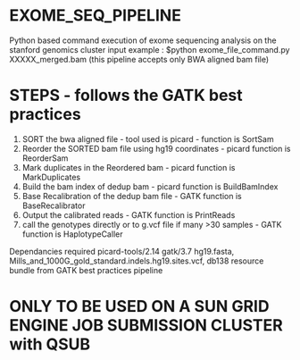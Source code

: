 # EXOME_SEQ_PIPELINE
Python based command execution of exome sequencing analysis on the stanford genomics cluster
input example :
$python exome_file_command.py XXXXX_merged.bam (this pipeline accepts only BWA aligned bam file)

# STEPS - follows the GATK best practices
1. SORT the bwa aligned file - tool used is picard - function is SortSam
2. Reorder the SORTED bam file using hg19 coordinates - picard function is ReorderSam
3. Mark duplicates in the Reordered bam - picard function is MarkDuplicates
4. Build the bam index of dedup bam - picard function is BuildBamIndex
5. Base Recalibration of the dedup bam file - GATK function is BaseRecalibrator
6. Output the calibrated reads - GATK function is PrintReads
7. call the genotypes directly or to g.vcf file if many >30 samples - GATK function is HaplotypeCaller

Dependancies required
picard-tools/2.14
gatk/3.7
hg19.fasta, Mills_and_1000G_gold_standard.indels.hg19.sites.vcf, db138 resource bundle from GATK best practices pipeline

# ONLY TO BE USED ON A SUN GRID ENGINE JOB SUBMISSION CLUSTER with QSUB


